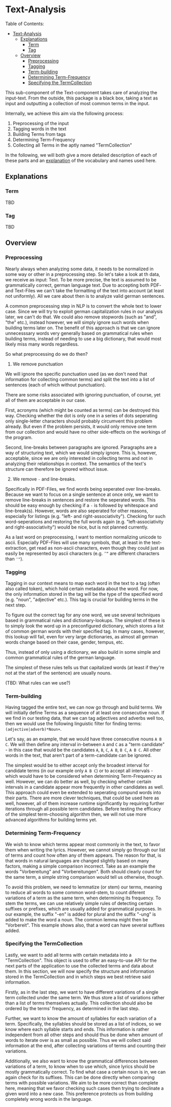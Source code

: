 # Text-Analysis

Table of Contents:

- [Text-Analysis](#text-analysis)
	- [Explanations](#explanations)
		- [Term](#term)
		- [Tag](#tag)
	- [Overview](#overview)
		- [Preprocessing](#preprocessing)
		- [Tagging](#tagging)
		- [Term-building](#term-building)
		- [Determining Term-Frequency](#determining-term-frequency)
		- [Specifying the TermCollection](#specifying-the-termcollection)

This sub-component of the Text-component takes care of analyzing the input-text. From the outside, this package is a black box, taking a text as input and outputting a collection of most common terms in the input.

Internally, we achieve this aim via the following process:

1. Preprocessing of the input
2. Tagging words in the text
3. Building Terms from tags
4. Determining Term-Frequency
5. Collecting all Terms in the aptly named "TermCollection"

In the following, we will both give a more detailed description of each of these parts and an [explanation](#explanations) of the vocabulary and names used here.

## Explanations

### Term

TBD

### Tag

TBD

## Overview

### Preprocessing

Nearly always when analyzing some data, it needs to be normalized in some way or other in a preprocessing step. So let's take a look at th data, we receive as input: Text. To be more precise, the text is assumed to be grammatically correct, german language text. Due to accepting both PDF- and Text-Files we can't take the formatting of the text into account (at least not uniformly). All we care about then is to analyze valid german sentences.

A common preprocessing step in NLP is to convert the whole text to lower case. Since we will try to exploit german capitalization rules in our analysis later, we can't do that. We could also remove stopwords (such as "and", "the" etc.), instead however, we will simply ignore such words when building terms later on. The benefit of this approach is that we can ignore unnecesssary words very generally based on grammatical rules when building terms, instead of needing to use a big dictionary, that would most likely miss many words regardless.

So what preprocessing do we do then?

1. We remove punctuation

We will ignore the specific punctuation used (as we don't need that information for collecting common terms) and split the text into a list of sentences (each of which without punctuation).

There are some risks associated with ignoring punctuation, of course, yet all of them are acceptable in our case.

First, acronyms (which might be counted as terms) can be destroyed this way. Checking whether the dot is only one in a series of dots seperating only single-letter characters should probably circumvent this problem already. But even if the problem persists, it would only remove one term from our collection and would have no other side-effects on the workings of the program.

Second, line-breaks between paragraphs are ignored. Paragraphs are a way of structuring text, which we would simply ignore. This is, however, acceptable, since we are only interested in collecting terms and not in analyzing their relationships in context. The semantics of the text's structure can therefore be ignored without issue.

2. We remove `-` and line-breaks.

Specifically in PDF-Files, we find words being seperated over line-breaks. Because we want to focus on a single sentence at once only, we want to remove line-breaks in sentences and restore the seperated words. This should be easy enough by checking if a `-` is followed by whitespace and line-break(s). However, words are also seperated for other reasons, especially for listings (e.g. "left- and right-associativity"). Checking for such word-seperations and restoring the full words again (e.g. "left-associativity and right-associativity") would be nice, but is not planned currently.

As a last word on preprocessing, I want to mention normalizing unicode to ascii. Especially PDF-Files will use many symbols, that, at least in the text-extraction, get read as non-ascii characters, even though they could just as easily be represented by ascii characters (e.g. `’“` are different characters than `'"`).

### Tagging

Tagging in our context means to map each word in the text to a tag (often also called token), which hold certain metadata about the word. For now, the only information stored in the tag will be the type of the specified word (e.g. "noun", "adjective" etc.). This tag is crucial for building terms in the next step.

To figure out the correct tag for any one word, we use several techniques based in grammatical rules and dictionary-lookups. The simplest of these is to simply look the word up in a preconfigured dictionary, which stores a list of common german words with their specified tag. In many cases, however, this lookup will fail, even for very large dictionaries, as almost all german words change based on their case, gender, tempus, etc.

Thus, instead of only using a dictionary, we also build in some simple and common grammatical rules of the german language.

The simplest of these rules tells us that capitalized words (at least if they're not at the start of the sentence) are usually nouns.

(TBD: What rules can we use?)

### Term-building

Having tagged the entire text, we can now go through and build terms. We will initially define Terms as a sequence of at least one consecutive noun. If we find in our testing data, that we can tag adjectives and adverbs well too, then we would use the following linguistic filter for finding terms: `(adjective|adverb)*Noun+`.

Let's say, as an example, that we would have three consecutive nouns `A B C`. We will then define any interval in-between `A` and `C` as a "term candidate" - in this case that would be the candidates `A`, `B`, `C`, `A B`, `B C`, `A B C`. All other words in the text, that aren't part of a term-candidate can be ignored.

The simplest would be to either accept only the broadest interval for candidate terms (in our example only `A B C`) or to accept all intervals - which would have to be considered when determining Term-Frequency as well. However, we can do better as well, by checking whether certain intervals in a candidate appear more frequently in other candidates as well. This approach could even be extended to seperating compund words into their parts. There are more clever techniques, that could be used here as well, however, all of them increase runtime significantly by requiring further iterations through all possible term candidates. Before testing the efficacy of the simplest term-choosing algorithm then, we will not use more advanced algorithms for building terms yet.

### Determining Term-Frequency

We wish to know which terms appear most commonly in the text, to favor them when writing the lyrics. However, we cannot simply go through our list of terms and count how often any of them appears. The reason for that, is that words in natural languages are changed slightly based on many factors, making a simple comparison incorrect. Take as an example the words "Vorbereitung" and "Vorbereitungen". Both should clearly count for the same term, a simple string comparison would tell us otherwise, though.

To avoid this problem, we need to lemmatize (or stem) our terms, meaning to reduce all words to some common word-stem, to count diferent variations of a term as the same term, when determining its frequency. To stem the terms, we can use relatively simple rules of detecting certain suffixes or prefixes, which are usually added for grammatical purposes. In our example, the suffix "-en" is added for plural and the suffix "-ung" is added to make the word a noun. The common lemma might then be "Vorbereit". This example shows also, that a word can have several suffixes added.

### Specifying the TermCollection

Lastly, we want to add all terms with certain metadata into a "TermCollection". This object is used to offer an easy-to-use API for the next parts of the application to use the collected terms and data about them. In this section, we will now specify the structure and information stored in the TermCollection and in which steps we best retrieve said information.

Firstly, as in the last step, we want to have different variations of a single term collected under the same term. We thus store a list of variations rather than a list of terms themselves actually. This collection should also be ordered by the terms' frequency, as determined in the last step.

Further, we want to know the amount of syllables for each variation of a term. Specifically, the syllables should be stored as a list of indices, so we know where each syllable starts and ends. This information is rather independent from all other steps and should thus be done when amount of words to iterate over is as small as possible. Thus we will collect said information at the end, after collecting variations of terms and counting their variations.

Additionally, we also want to know the grammatical differences between variations of a term, to know when to use which, since lyrics should be mostly grammatically correct. To find what case a certain noun is in, we can again check for its suffixes. This can be done directly when comparing terms with possible variations. We aim to be more correct than complete here, meaning that we favor checking such cases then trying to declinate a given word into a new case. This preference protects us from building completely wrong words in the language.
